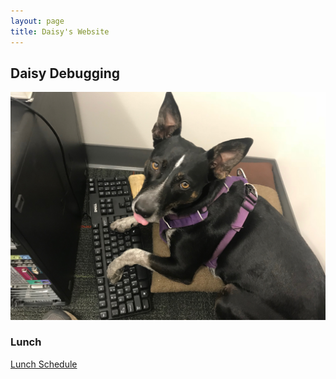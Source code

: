 ```yaml
---
layout: page
title: Daisy's Website
---
```


## Daisy Debugging

![99 little bugs in the code, take one down, patch it around!](/pictures/daisy_writing_code.JPG)

### Lunch

[Lunch Schedule](/schedule/group_lunch.md)